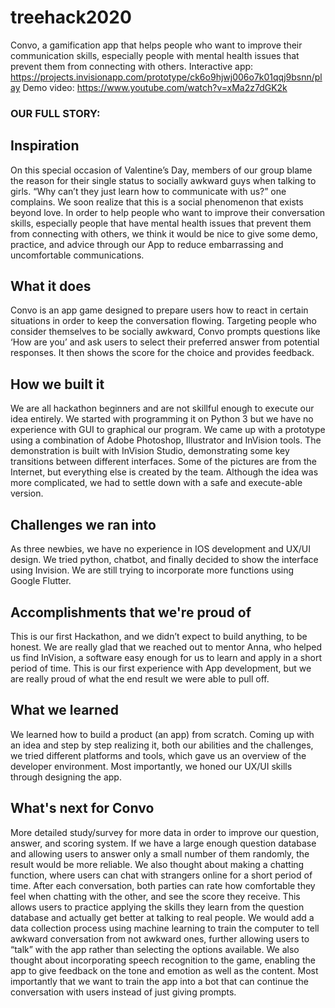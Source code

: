 # treehack2020
Convo, a gamification app that helps people who want to improve their communication skills, especially people with mental health issues that prevent them from connecting with others.
Interactive app: https://projects.invisionapp.com/prototype/ck6o9hjwj006o7k01qqj9bsnn/play
Demo video: https://www.youtube.com/watch?v=xMa2z7dGK2k


### OUR FULL STORY:
## Inspiration
On this special occasion of Valentine’s Day, members of our group blame the reason for their single status to socially awkward guys when talking to girls. “Why can’t they just learn how to communicate with us?” one complains. We soon realize that this is a social phenomenon that exists beyond love. In order to help people who want to improve their conversation skills, especially people that have mental health issues that prevent them from connecting with others, we think it would be nice to give some demo, practice, and advice through our App to reduce embarrassing and uncomfortable communications.
## What it does
Convo is an app game designed to prepare users how to react in certain situations in order to keep the conversation flowing. Targeting people who consider themselves to be socially awkward, Convo prompts questions like ‘How are you’ and ask users to select their preferred answer from potential responses. It then shows the score for the choice and provides feedback. 
## How we built it
We are all hackathon beginners and are not skillful enough to execute our idea entirely. We started with programming it on Python 3 but we have no experience with GUI to graphical our program. We came up with a prototype using a combination of Adobe Photoshop, Illustrator and InVision tools. The demonstration is built with InVision Studio, demonstrating some key transitions between different interfaces. Some of the pictures are from the Internet, but everything else is created by the team. Although the idea was more complicated, we had to settle down with a safe and execute-able version.
## Challenges we ran into
As three newbies, we have no experience in IOS development and UX/UI design. We tried python, chatbot, and finally decided to show the interface using Invision. We are still trying to incorporate more functions using Google Flutter.
## Accomplishments that we're proud of
This is our first Hackathon, and we didn’t expect to build anything, to be honest. We are really glad that we reached out to mentor Anna, who helped us find InVision, a software easy enough for us to learn and apply in a short period of time. This is our first experience with App development, but we are really proud of what the end result we were able to pull off.
## What we learned
We learned how to build a product (an app) from scratch. Coming up with an idea and step by step realizing it, both our abilities and the challenges, we tried different platforms and tools, which gave us an overview of the developer environment. Most importantly, we honed our UX/UI skills through designing the app.
## What's next for Convo
More detailed study/survey for more data in order to improve our question, answer, and scoring system. If we have a large enough question database and allowing users to answer only a small number of them randomly, the result would be more reliable.
We also thought about making a chatting function, where users can chat with strangers online for a short period of time. After each conversation, both parties can rate how comfortable they feel when chatting with the other, and see the score they receive. This allows users to practice applying the skills they learn from the question database and actually get better at talking to real people.
We would add a data collection process using machine learning to train the computer to tell awkward conversation from not awkward ones, further allowing users to “talk” with the app rather than selecting the options available.
We also thought about incorporating speech recognition to the game, enabling the app to give feedback on the tone and emotion as well as the content.
Most importantly that we want to train the app into a bot that can continue the conversation with users instead of just giving prompts.
